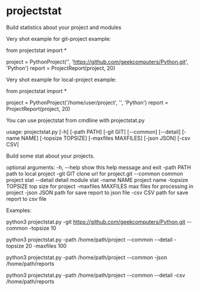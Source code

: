 # projectstat
Build statistics about your project and modules

Very shot example for git-project example:

from projectstat import *

project = PythonProject('',
                        'https://github.com/geekcomputers/Python.git',
                        'Python')
report = ProjectReport(project, 20)

Very shot example for local-project example:

from projectstat import *

project = PythonProject('/home/user/project',
                        '',
                        'Python')
report = ProjectReport(project, 20)

You can use projectstat from cmdline with projectstat.py

usage: projectstat.py [-h] [-path PATH] [-git GIT] [--common] [--detail]
                      [-name NAME] [-topsize TOPSIZE] [-maxfiles MAXFILES]
                      [-json JSON] [-csv CSV]

Build some stat about your projects.

optional arguments:
  -h, --help          show this help message and exit
  -path PATH          path to local project
  -git GIT            clone url for project.git
  --common            common project stat
  --detail            detail module stat
  -name NAME          project name
  -topsize TOPSIZE    top size for project
  -maxfiles MAXFILES  max files for processing in project
  -json JSON          path for save report to json file
  -csv CSV            path for save report to csv file

Examples:

python3 projectstat.py -git https://github.com/geekcomputers/Python.git --common -topsize 10

python3 projectstat.py -path /home/path/project --common --detail -topsize 20 -maxfiles 100

python3 projectstat.py -path /home/path/project --common -json /home/path/reports

python3 projectstat.py -path /home/path/project --common --detail -csv /home/path/reports
